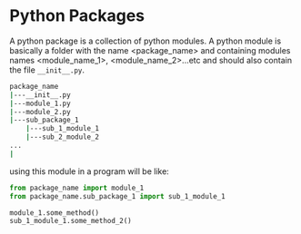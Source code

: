 # Python Packages

A python package is a collection of python modules. A python module is basically a folder with the name <package_name> and containing modules names <module_name_1>, <module_name_2>...etc and should also contain the file `__init__.py`.

```bash
package_name
|---__init__.py
|---module_1.py
|---module_2.py
|---sub_package_1
    |---sub_1_module_1
    |---sub_2_module_2
...
|
```

using this module in a program will be like:

```python
from package_name import module_1
from package_name.sub_package_1 import sub_1_module_1

module_1.some_method()
sub_1_module_1.some_method_2()
```




